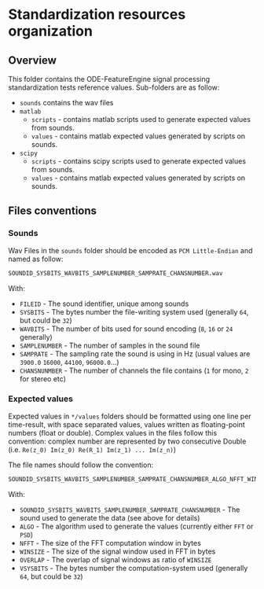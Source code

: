 # Standardization resources organization

## Overview

This folder contains the ODE-FeatureEngine signal processing standardization tests reference values.
Sub-folders are as follow:

+ `sounds` contains the wav files
+ `matlab`
  + `scripts` - contains matlab scripts used to generate expected values from sounds.
  + `values` - contains matlab expected values generated by scripts on sounds.
+ `scipy`
  + `scripts` - contains scipy scripts used to generate expected values from sounds.
  + `values` - contains matlab expected values generated by scripts on sounds.

## Files conventions

### Sounds

Wav Files in the `sounds` folder should be encoded as `PCM Little-Endian` and named as follow:

```bash
SOUNDID_SYSBITS_WAVBITS_SAMPLENUMBER_SAMPRATE_CHANSNUMBER.wav
```

With:

+ `FILEID` - The sound identifier, unique among sounds
+ `SYSBITS` - The bytes number the file-writing system used (generally `64`, but could be `32`)
+ `WAVBITS` - The number of bits used for sound encoding (`8`, `16` or `24` generally)
+ `SAMPLENUMBER` - The number of samples in the sound file
+ `SAMPRATE` - The sampling rate the sound is using in Hz (usual values are `3900.0` `16000`, `44100`, `96000.0`...)
+ `CHANSNUNMBER` - The number of channels the file contains (`1` for mono, `2` for stereo etc)

### Expected values

Expected values in  `*/values` folders should be formatted using one line per time-result,
with space separated values, values written as floating-point numbers (float or double).
Complex values in the files follow this convention: complex number are represented by
two consecutive Double (i.e. `Re(z_0) Im(z_0) Re(R_1) Im(z_1) ... Im(z_n)`)

The file names should follow the convention:

```bash
SOUNDID_SYSBITS_WAVBITS_SAMPLENUMBER_SAMPRATE_CHANSNUMBER_ALGO_NFFT_WINSIZE_OVERLAP_VSYSBITS.txt
```

With:

+ `SOUNDID_SYSBITS_WAVBITS_SAMPLENUMBER_SAMPRATE_CHANSNUMBER` - The sound used to generate the data (see above for details)
+ `ALGO` - The algorithm used to generate the values (currently either `FFT` or `PSD`)
+ `NFFT` - The size of the FFT computation window in bytes
+ `WINSIZE` - The size of the signal window used in FFT in bytes
+ `OVERLAP` - The overlap of signal windows as ratio of `WINSIZE`
+ `VSYSBITS` - The bytes number the computation-system used (generally `64`, but could be `32`)
